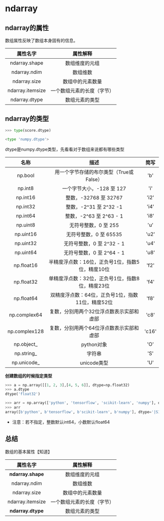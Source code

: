 # ndarray

## ndarray的属性

数组属性反映了数组本身固有的信息。

|     属性名字     |          属性解释          |
| :--------------: | :------------------------: |
|  ndarray.shape   |       数组维度的元组       |
|   ndarray.ndim   |          数组维数          |
|   ndarray.size   |      数组中的元素数量      |
| ndarray.itemsize | 一个数组元素的长度（字节） |
|  ndarray.dtype   |       数组元素的类型       |

## ndarray的类型

```python
>>> type(score.dtype)

<type 'numpy.dtype'>
```

dtype是numpy.dtype类型，先看看对于数组来说都有哪些类型

|     名称      |                       描述                        | 简写  |
| :-----------: | :-----------------------------------------------: | :---: |
|    np.bool    |      用一个字节存储的布尔类型（True或False）      |  'b'  |
|    np.int8    |             一个字节大小，-128 至 127             |  'i'  |
|   np.int16    |               整数，-32768 至 32767               | 'i2'  |
|   np.int32    |              整数，-2^31 至 2^32 -1               | 'i4'  |
|   np.int64    |              整数，-2^63 至 2^63 - 1              | 'i8'  |
|   np.uint8    |               无符号整数，0 至 255                |  'u'  |
|   np.uint16   |              无符号整数，0 至 65535               | 'u2'  |
|   np.uint32   |             无符号整数，0 至 2^32 - 1             | 'u4'  |
|   np.uint64   |             无符号整数，0 至 2^64 - 1             | 'u8'  |
|  np.float16   | 半精度浮点数：16位，正负号1位，指数5位，精度10位  | 'f2'  |
|  np.float32   | 单精度浮点数：32位，正负号1位，指数8位，精度23位  | 'f4'  |
|  np.float64   | 双精度浮点数：64位，正负号1位，指数11位，精度52位 | 'f8'  |
| np.complex64  |     复数，分别用两个32位浮点数表示实部和虚部      | 'c8'  |
| np.complex128 |     复数，分别用两个64位浮点数表示实部和虚部      | 'c16' |
|  np.object_   |                    python对象                     |  'O'  |
|  np.string_   |                      字符串                       |  'S'  |
|  np.unicode_  |                    unicode类型                    |  'U'  |

**创建数组的时候指定类型**

```python
>>> a = np.array([[1, 2, 3],[4, 5, 6]], dtype=np.float32)
>>> a.dtype
dtype('float32')

>>> arr = np.array(['python', 'tensorflow', 'scikit-learn', 'numpy'], dtype = np.string_)
>>> arr
array([b'python', b'tensorflow', b'scikit-learn', b'numpy'], dtype='|S12')
```

- 注意：若不指定，整数默认int64，小数默认float64

## 总结

数组的基本属性【知道】

|     属性名字      |          属性解释          |
| :---------------: | :------------------------: |
| **ndarray.shape** |       数组维度的元组       |
|   ndarray.ndim    |          数组维数          |
|   ndarray.size    |      数组中的元素数量      |
| ndarray.itemsize  | 一个数组元素的长度（字节） |
| **ndarray.dtype** |       数组元素的类型       |